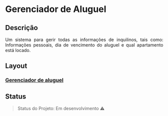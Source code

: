 # Gerenciador de Aluguel

## Descrição

<p align="justify">Um sistema para gerir todas as informações de inquilinos, tais como: Informações pessoais, dia de vencimento do aluguel e qual apartamento está locado.</p>

## Layout

<h3>
  <a href="https://gerenciador-aluguel-front.herokuapp.com/">Gerenciador de aluguel</a>
</h3>

## Status

> Status do Projeto: Em desenvolvimento :warning:
